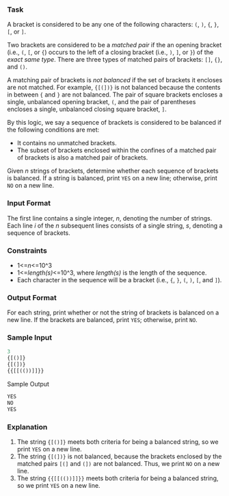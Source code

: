### Task
A bracket is considered to be any one of the following characters: `(`, `)`, `{`, `}`, `[`, or `]`.

Two brackets are considered to be a *matched pair* if the an opening bracket (i.e., `(`, `[`, or `{`) occurs to the left of a closing bracket (i.e., `)`, `]`, or `}`) of the *exact same type*. There are three types of matched pairs of brackets: `[]`, `{}`, and `()`.

A matching pair of brackets is *not balanced* if the set of brackets it encloses are not matched. For example, `{[(])}` is not balanced because the contents in between `{` and `}` are not balanced. The pair of square brackets encloses a single, unbalanced opening bracket, `(`, and the pair of parentheses encloses a single, unbalanced closing square bracket, `]`.

By this logic, we say a sequence of brackets is considered to be balanced if the following conditions are met:

* It contains no unmatched brackets.
* The subset of brackets enclosed within the confines of a matched pair of brackets is also a matched pair of brackets.

Given *n* strings of brackets, determine whether each sequence of brackets is balanced. If a string is balanced, print `YES` on a new line; otherwise, print `NO` on a new line.

### Input Format

The first line contains a single integer, *n*, denoting the number of strings.
Each line *i* of the *n* subsequent lines consists of a single string, *s*, denoting a sequence of brackets.

### Constraints
* 1<=*n*<=10^3
* 1<=*length(s)*<=10^3, where *length(s)* is the length of the sequence.
* Each character in the sequence will be a bracket (i.e., `{`, `}`, `(`, `)`, `[`, and `]`).

### Output Format

For each string, print whether or not the string of brackets is balanced on a new line. If the brackets are balanced, print `YES`; otherwise, print `NO`.

### Sample Input
```javascript
3
{[()]}
{[(])}
{{[[(())]]}}
```
Sample Output
```javascript
YES
NO
YES
```
### Explanation

1. The string `{[()]}` meets both criteria for being a balanced string, so we print `YES` on a new line.
2. The string `{[(])}` is not balanced, because the brackets enclosed by the matched pairs `[(]` and `(])` are not balanced. Thus, we print `NO` on a new line.
3. The string `{{[[(())]]}}` meets both criteria for being a balanced string, so we print `YES` on a new line.


